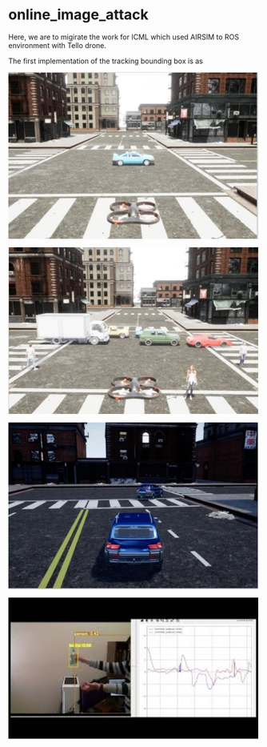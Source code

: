 # online_image_attack


Here, we are to migirate the work for ICML which used AIRSIM to ROS environment with Tello drone.

The first implementation of the tracking bounding box is as




[<img src="Capture1.jpg" width="500">](https://youtu.be/bsQUdH400fI)

[<img src="Capture2.jpg" width="500">](https://youtu.be/FvyvWEMjiy0)

[<img src="Capture3.jpg" width="500">](https://youtu.be/BZydqH1fNEc)

[<img src="thumbnail.jpg" width="500">](https://youtu.be/hhnqgsRQmpE)

